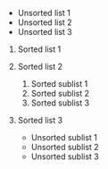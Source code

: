 
   * Unsorted list 1
   * Unsorted list 2
   * Unsorted list 3

   1. Sorted list 1
   1. Sorted list 2
      1. Sorted sublist 1
      1. Sorted sublist 2
      1. Sorted sublist 3

   1. Sorted list 3
      * Unsorted sublist 1
      * Unsorted sublist 2
      * Unsorted sublist 3


